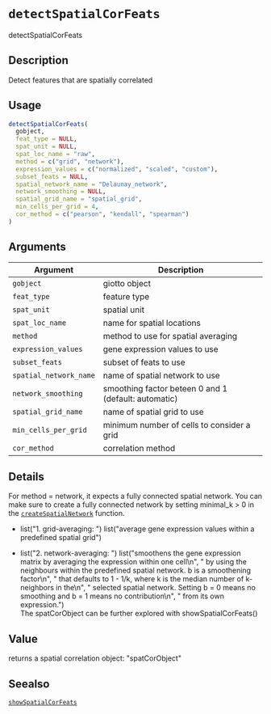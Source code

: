 # `detectSpatialCorFeats`

detectSpatialCorFeats


## Description

Detect features that are spatially correlated


## Usage

```r
detectSpatialCorFeats(
  gobject,
  feat_type = NULL,
  spat_unit = NULL,
  spat_loc_name = "raw",
  method = c("grid", "network"),
  expression_values = c("normalized", "scaled", "custom"),
  subset_feats = NULL,
  spatial_network_name = "Delaunay_network",
  network_smoothing = NULL,
  spatial_grid_name = "spatial_grid",
  min_cells_per_grid = 4,
  cor_method = c("pearson", "kendall", "spearman")
)
```


## Arguments

Argument      |Description
------------- |----------------
`gobject`     |     giotto object
`feat_type`     |     feature type
`spat_unit`     |     spatial unit
`spat_loc_name`     |     name for spatial locations
`method`     |     method to use for spatial averaging
`expression_values`     |     gene expression values to use
`subset_feats`     |     subset of feats to use
`spatial_network_name`     |     name of spatial network to use
`network_smoothing`     |     smoothing factor beteen 0 and 1 (default: automatic)
`spatial_grid_name`     |     name of spatial grid to use
`min_cells_per_grid`     |     minimum number of cells to consider a grid
`cor_method`     |     correlation method


## Details

For method = network, it expects a fully connected spatial network. You can make sure to create a
 fully connected network by setting minimal_k > 0 in the [`createSpatialNetwork`](#createspatialnetwork) function.
   

*  list("1. grid-averaging: ") list("average gene expression values within a predefined spatial grid")   

*  list("2. network-averaging: ") list("smoothens the gene expression matrix by averaging the expression within one cell\n", " by using the neighbours within the predefined spatial network. b is a smoothening factor\n", " that defaults to 1 - 1/k, where k is the median number of  k-neighbors in the\n", " selected spatial network. Setting b = 0 means no smoothing and b = 1 means no contribution\n", " from its own expression.")  
 The spatCorObject can be further explored with showSpatialCorFeats()


## Value

returns a spatial correlation object: "spatCorObject"


## Seealso

[`showSpatialCorFeats`](#showspatialcorfeats)


